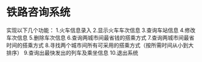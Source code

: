 # 铁路咨询系统
实现以下几个功能：
1.火车信息录入
2.显示火车车次信息
3.查询车站信息
4.修改车次信息
5.删除车次信息
6.查询两城市间最省钱的搭乘方式
7.查询两城市间最省时间的搭乘方式
8.寻找两个城市间所有可采用的搭乘方式（按所需时间从小到大排序）
9.查询出最快发出的列车及乘坐信息
10.退出系统
